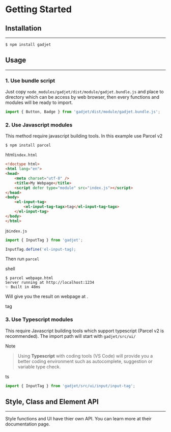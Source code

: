 # Getting Started

## Installation
---

```shell
$ npm install gadjet
```

## Usage
---
### 1. Use bundle script

Just copy `node_modules/gadjet/dist/module/gadjet.bundle.js` and place to directory
which can be access by web browser, then every functions and modules will be
ready to import.

```js
import { Button, Badge } from 'gadjet/dist/module/gadjet.bundle.js';
```

### 2. Use Javascript modules

This method require javascript building tools. In this example use Parcel v2

```shell
$ npm install parcel
```

<el-code-title>html<code>index.html</code></el-code-title>
```html
<!doctype html>
<html lang="en">
<head>
    <meta charset="utf-8" />
    <title>My Webpage</title>
    <script defer type="module" src="index.js"></script>
</head>
<body>
    <el-input-tag>
        <el-input-tag-tagx>tag</el-input-tag-tagx>
    </el-input-tag>
</body>
</html>
```

<el-code-title>js<code>index.js</code></el-tag>
```js
import { InputTag } from 'gadjet';

InputTag.define('el-input-tag);
```

Then run `parcel`

<el-code-title>shell</el-code-title>
```shell
$ parcel webpage.html
Server running at http://localhost:1234
✨ Built in 48ms
```

Will give you the result on webpage at [](http://localhost:1234).

<el-input-tag>
    <el-input-tag-tagx>tag</el-input-tag-tagx>
</el-input-tag>

### 3. Use Typescript modules

This require Javascript building tools which support typescript
(Parcel v2 is recommended). The import path will start with `gadjet/src/ui/`

<el-blockquote-title>Note</el-blockquote-title>

> Using **Typescript** with coding tools (VS Code) will provide you a better coding environment
> such as autocomplete, suggestion or variable type check.

<el-code-title>ts</el-code-title>
```ts
import { InputTag } from 'gadjet/src/ui/input/input-tag';
```

## Style, Class and Element API
---

Style functions and UI have thier own API. You can learn
more at their documentation page.